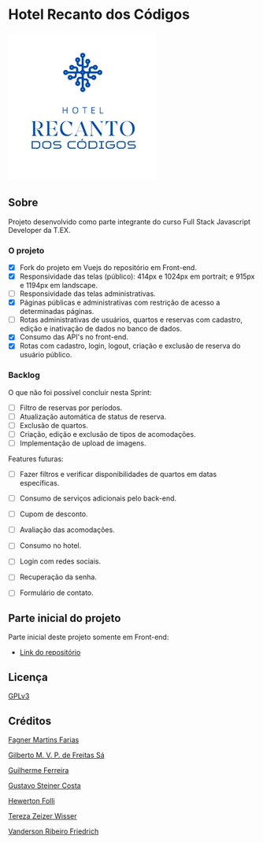 # Hotel Recanto dos Códigos

<img src="hotel/frontend/src/assets/images/Logo%20Hotel.jpeg" width="60%" alt="Logo Hotel Recanto dos Códigos"/>

## Sobre
Projeto desenvolvido como parte integrante do curso Full Stack Javascript Developer da T.EX.

### O projeto
- [x] Fork do projeto em Vuejs do repositório em Front-end.
- [x] Responsividade das telas (público): 414px e 1024px em portrait; e 915px e 1194px em landscape.
- [ ] Responsividade das telas administrativas.
- [x] Páginas públicas e administrativas com restrição de acesso a determinadas páginas.
- [ ] Rotas administrativas de usuários, quartos e reservas com cadastro, edição e inativação de dados no banco de dados.
- [x] Consumo das API's no front-end.
- [x] Rotas com cadastro, login, logout, criação e exclusão de reserva do usuário público.

### Backlog
O que não foi possível concluir nesta Sprint:
- [ ]  Filtro de reservas por períodos.
- [ ]  Atualização automática de status de reserva.
- [ ]  Exclusão de quartos.
- [ ]  Criação, edição e exclusão de tipos de acomodações.
- [ ]  Implementação de upload de imagens.
  
Features futuras:
- [ ]  Fazer filtros e verificar disponibilidades de quartos em datas específicas.
- [ ]  Consumo de serviços adicionais pelo back-end.
- [ ]  Cupom de desconto. 
- [ ]  Avaliação das acomodações.
- [ ]  Consumo no hotel.
- [ ]  Login com redes sociais.
- [ ]  Recuperação da senha.
- [ ]  Formulário de contato.


## Parte inicial do projeto
Parte inicial deste projeto somente em Front-end: 

- [Link do repositório](https://github.com/Tetezw/hotel_T.EX)

## Licença
[GPLv3](https://choosealicense.com/licenses/gpl-3.0/)


## Créditos
[Fagner Martins Farias](https://github.com/ffagner)

[Gilberto M. V. P. de Freitas Sá](https://github.com/Gibasa)

[Guilherme Ferreira](https://github.com/devguiferreira)

[Gustavo Steiner Costa](https://github.com/GustaSteiner)

[Hewerton Folli](https://github.com/hewertonfl)

[Tereza Zeizer Wisser](https://github.com/Tetezw)

[Vanderson Ribeiro Friedrich](https://github.com/VaanRF)

